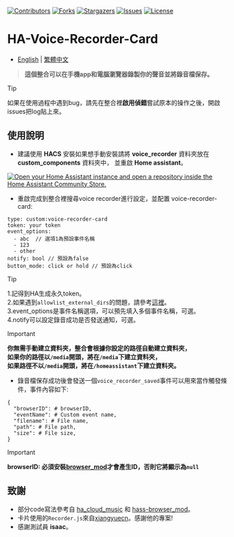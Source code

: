 
 [![Contributors][contributors-shield]][contributors-url]
 [![Forks][forks-shield]][forks-url]
 [![Stargazers][stars-shield]][stars-url]
 [![Issues][issues-shield]][issues-url]
 [![License][license-shield]][license-url]

 [contributors-shield]: https://img.shields.io/github/contributors/kukuxx/HA-Voice-Recorder-Card.svg?style=for-the-badge
 [contributors-url]: https://github.com/kukuxx/HA-Voice-Recorder-Card/graphs/contributors

 [forks-shield]: https://img.shields.io/github/forks/kukuxx/HA-Voice-Recorder-Card.svg?style=for-the-badge
 [forks-url]: https://github.com/kukuxx/HA-Voice-Recorder-Card/network/members

 [stars-shield]: https://img.shields.io/github/stars/kukuxx/HA-Voice-Recorder-Card.svg?style=for-the-badge
 [stars-url]: https://github.com/kukuxx/HA-Voice-Recorder-Card/stargazers

 [issues-shield]: https://img.shields.io/github/issues/kukuxx/HA-Voice-Recorder-Card.svg?style=for-the-badge
 [issues-url]: https://github.com/kukuxx/HA-Voice-Recorder-Card/issues

 [license-shield]: https://img.shields.io/github/license/kukuxx/HA-Voice-Recorder-Card.svg?style=for-the-badge
 [license-url]: https://github.com/kukuxx/HA-Voice-Recorder-Card/blob/main/LICENSE


# HA-Voice-Recorder-Card

- [English](/README.md) | [繁體中文](/README-zh-TW.md)

> <b>這個整合可以在手機app和電腦瀏覽器錄製你的聲音並將錄音檔保存。</b>

> [!Tip]
> 如果在使用過程中遇到bug，請先在整合裡<b>啟用偵錯</b>嘗試原本的操作之後，開啟issues把log貼上來。

## 使用說明

- 建議使用 <b>HACS</b> 安裝如果想手動安裝請將 <b>voice_recorder</b> 資料夾放在 <br>
  <b>custom_components</b> 資料夾中， 並重啟 <b>Home assistant</b>。

 [![Open your Home Assistant instance and open a repository inside the Home Assistant Community Store.](https://my.home-assistant.io/badges/hacs_repository.svg)](https://my.home-assistant.io/redirect/hacs_repository/?owner=kukuxx&repository=HA-Voice-Recorder-Card&category=Integration)
 
- 重啟完成到整合裡搜尋voice recorder進行設定，並配置 voice-recorder-card:
```
type: custom:voice-recorder-card
token: your token
event_options:
  - abc  // 選項1為預設事件名稱
  - 123
  - other
notify: bool // 預設為false
button_mode: click or hold // 預設為click
```
> [!Tip]
> 1.記得到HA生成永久token。<br>
> 2.如果遇到`allowlist_external_dirs`的問題，請參考<a href='https://www.home-assistant.io/integrations/homeassistant/#allowlist_external_dirs'>這裡</a>。<br>
> 3.event_options是事件名稱選項，可以預先填入多個事件名稱，可選。<br>
> 4.notify可以設定錄音成功是否發送通知，可選。<br>

> [!Important]
> **你無需手動建立資料夾，整合會根據你設定的路徑自動建立資料夾，**<br>
**如果你的路徑以`/media`開頭，將在`/media`下建立資料夾，**<br>
**如果路徑不以`/media`開頭，將在`/homeassistant`下建立資料夾。**<br>

- 錄音檔保存成功後會發送一個`voice_recorder_saved`事件可以用來當作觸發條件，事件內容如下:
```
{
  "browserID": # browserID,
  "eventName": # Custom event name,
  "filename": # File name,
  "path": # File path,
  "size": # File size, 
}
```
> [!Important]
> **browserID: 必須安裝<a href='https://github.com/thomasloven/hass-browser_mod'>browser_mod</a>才會產生ID，否則它將顯示為`null`**

## 致謝

- 部分code寫法參考自 <a href='https://github.com/shaonianzhentan/cloud_music/blob/master/custom_components/ha_cloud_music/local/card/ha_cloud_music-setting.js'>ha_cloud_music</a> 和 <a href='https://github.com/thomasloven/hass-browser_mod/blob/master/custom_components/browser_mod/mod_view.py'>hass-browser_mod</a>。
- 卡片使用的`Recorder.js`來自<a href='https://github.com/xiangyuecn/Recorder'>xiangyuecn</a>。感謝他的專案!
- 感謝測試員 **isaac**。